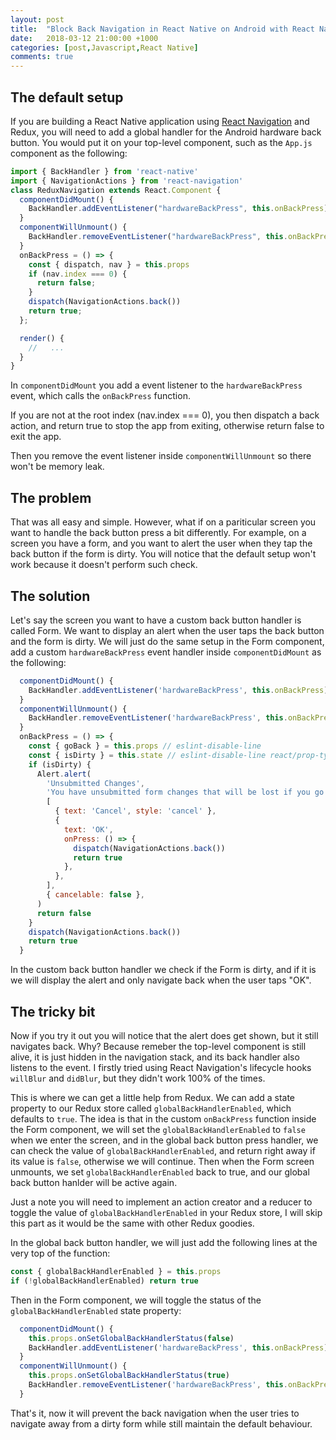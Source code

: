 ```yaml
---
layout: post
title:  "Block Back Navigation in React Native on Android with React Navigation and Redux"
date:   2018-03-12 21:00:00 +1000
categories: [post,Javascript,React Native]
comments: true
---
```


## The default setup

If you are building a React Native application using [React Navigation](https://reactnavigation.org/) and Redux, you will need to add a global handler for the Android hardware back button. You would put it on your top-level component, such as the `App.js` component as the following:

```Javascript
import { BackHandler } from 'react-native'
import { NavigationActions } from 'react-navigation'
class ReduxNavigation extends React.Component {
  componentDidMount() {
    BackHandler.addEventListener("hardwareBackPress", this.onBackPress)
  }
  componentWillUnmount() {
    BackHandler.removeEventListener("hardwareBackPress", this.onBackPress)
  }
  onBackPress = () => {
    const { dispatch, nav } = this.props
    if (nav.index === 0) {
      return false;
    }
    dispatch(NavigationActions.back())
    return true;
  };

  render() {
    //   ...
  }
}
```

In `componentDidMount` you add a event listener to the `hardwareBackPress` event, which calls the `onBackPress` function. 

If you are not at the root index (nav.index === 0), you then dispatch a back action, and return true to stop the app from exiting, otherwise return false to exit the app.

Then you remove the event listener inside `componentWillUnmount` so there won't be memory leak.

## The problem

That was all easy and simple. However, what if on a pariticular screen you want to handle the back button press a bit differently. For example, on a screen you have a form, and you want to alert the user when they tap the back button if the form is dirty. You will notice that the default setup won't work because it doesn't perform such check.

## The solution

Let's say the screen you want to have a custom back button handler is called Form. We want to display an alert when the user taps the back button and the form is dirty. We will just do the same setup in the Form component, add a custom `hardwareBackPress` event handler inside `componentDidMount` as the following:

```Javascript
  componentDidMount() {
    BackHandler.addEventListener('hardwareBackPress', this.onBackPress)
  }
  componentWillUnmount() {
    BackHandler.removeEventListener('hardwareBackPress', this.onBackPress)
  }
  onBackPress = () => {
    const { goBack } = this.props // eslint-disable-line
    const { isDirty } = this.state // eslint-disable-line react/prop-types
    if (isDirty) {
      Alert.alert(
        'Unsubmitted Changes',
        'You have unsubmitted form changes that will be lost if you go back, are you sure you want to leave?',
        [
          { text: 'Cancel', style: 'cancel' },
          {
            text: 'OK',
            onPress: () => {
              dispatch(NavigationActions.back())
              return true
            },
          },
        ],
        { cancelable: false },
      )
      return false
    }
    dispatch(NavigationActions.back())
    return true
  }
```

In the custom back button handler we check if the Form is dirty, and if it is we will display the alert and only navigate back when the user taps "OK".

## The tricky bit

Now if you try it out you will notice that the alert does get shown, but it still navigates back. Why? Because remeber the top-level component is still alive, it is just hidden in the navigation stack, and its back handler also listens to the event. I firstly tried using React Navigation's lifecycle hooks `willBlur` and `didBlur`, but they didn't work 100% of the times.

This is where we can get a little help from Redux. We can add a state property to our Redux store called `globalBackHandlerEnabled`, which defaults to `true`. The idea is that in the custom `onBackPress` function inside the Form component, we will set the `globalBackHandlerEnabled` to `false` when we enter the screen, and in the global back button press handler, we can check the value of `globalBackHandlerEnabled`, and return right away if its value is `false`, otherwise we will continue. Then when the Form screen unmounts, we set `globalBackHandlerEnabled` back to true, and our global back button hanlder will be active again.

Just a note you will need to implement an action creator and a reducer to toggle the value of `globalBackHandlerEnabled` in your Redux store, I will skip this part as it would be the same with other Redux goodies.

In the global back button handler, we will just add the following lines at the very top of the function:

```Javascript
const { globalBackHandlerEnabled } = this.props
if (!globalBackHandlerEnabled) return true
```

Then in the Form component, we will toggle the status of the `globalBackHandlerEnabled` state property:

```Javascript
  componentDidMount() {
    this.props.onSetGlobalBackHandlerStatus(false)
    BackHandler.addEventListener('hardwareBackPress', this.onBackPress)
  }
  componentWillUnmount() {
    this.props.onSetGlobalBackHandlerStatus(true)
    BackHandler.removeEventListener('hardwareBackPress', this.onBackPress)
  }
```

That's it, now it will prevent the back navigation when the user tries to navigate away from a dirty form while still maintain the default behaviour.
